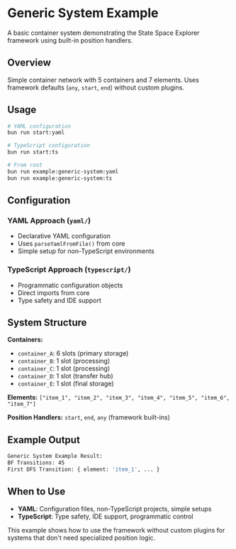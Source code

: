 # Generic System Example

A basic container system demonstrating the State Space Explorer framework using built-in position handlers.

## Overview

Simple container network with 5 containers and 7 elements. Uses framework defaults (`any`, `start`, `end`) without custom plugins.

## Usage

```bash
# YAML configuration
bun run start:yaml

# TypeScript configuration
bun run start:ts

# From root
bun run example:generic-system:yaml
bun run example:generic-system:ts
```

## Configuration

### YAML Approach (`yaml/`)

- Declarative YAML configuration
- Uses `parseYamlFromFile()` from core
- Simple setup for non-TypeScript environments

### TypeScript Approach (`typescript/`)

- Programmatic configuration objects
- Direct imports from core
- Type safety and IDE support

## System Structure

**Containers:**

- `container_A`: 6 slots (primary storage)
- `container_B`: 1 slot (processing)
- `container_C`: 1 slot (processing)
- `container_D`: 1 slot (transfer hub)
- `container_E`: 1 slot (final storage)

**Elements:** `["item_1", "item_2", "item_3", "item_4", "item_5", "item_6", "item_7"]`

**Position Handlers:** `start`, `end`, `any` (framework built-ins)

## Example Output

```bash
Generic System Example Result:
BF Transitions: 45
First DFS Transition: { element: 'item_1', ... }
```

## When to Use

- **YAML**: Configuration files, non-TypeScript projects, simple setups
- **TypeScript**: Type safety, IDE support, programmatic control

This example shows how to use the framework without custom plugins for systems that don't need specialized position logic.
